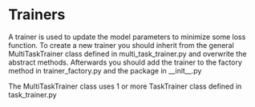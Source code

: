 # Trainers

A trainer is used to update the model parameters to minimize some loss function.
To create a new trainer you should inherit from the general MultiTaskTrainer class
defined in multi_task_trainer.py and overwrite the abstract methods. Afterwards you should
add the trainer to the factory method in trainer_factory.py and the package in
\_\_init\_\_.py

The MultiTaskTrainer class uses 1 or more TaskTrainer class defined in task_trainer.py
